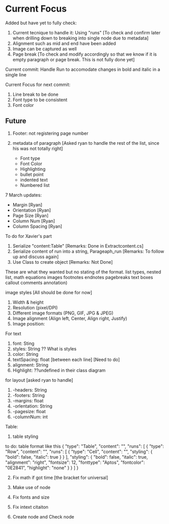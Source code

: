 # Current Focus

Added but have yet to fully check:

1. Current tecnique to handle it: Using "runs" [To check and confirm later when
   drilling down to breaking into single node due to metadata]
2. Alignment such as mid and end have been added
3. Image can be captured as well
4. Page break [To check and modify accordingly so that we know if it is empty
   paragraph or page break. This is not fully done yet]

Current commit: Handle Run to accomodate changes in bold and italic in a single
line

Current Focus for next commit:

1. Line break to be done
2. Font type to be consistent
3. Font color

## Future

1. Footer: not registering page number

2. metadata of paragraph [Asked ryan to handle the rest of the list, since his
   was not totally right]
   - Font type
   - Font Color
   - Highlighting
   - bullet point
   - indented text
   - Numbered list

7 March updates:

- Margin [Ryan]
- Orientation [Ryan]
- Page Size [Ryan]
- Column Num [Ryan]
- Column Spacing [Ryan]

To do for Xavier's part

1. Serialize "content:Table" [Remarks: Done in Extractcontent.cs]
2. Serialize content of run into a string, Parageaph_run [Remarks: To follow up
   and discuss again]
3. Use Class to create object [Remarks: Not Done]

These are what they wanted but no stating of the format. list types, nested
list, math equations images footnotes endnotes pagebreaks text boxes callout
comments annotation)

image styles [All should be done for now]

1. Width & height
2. Resolution (pixel/DPI)
3. Different image formats (PNG, GIF, JPG & JPEG)
4. Image alignment (Align left, Center, Align right, Justify)
5. Image position:

For text

1. font: Sting
2. styles: String ?? What is styles
3. color: String
4. textSpacing: float [between each line] [Need to do]
5. alignment: String
6. Highlight: ??undefined in their class diagram

for layout [asked ryan to handle]

1. -headers: String
2. -footers: String
3. -margins: float
4. -orlentation: String
5. -pagesize: float
6. -columnNum: int

Table:

1. table styling

to do: table format like this { "type": "Table", "content": "", "runs": [ {
"type": "Row", "content": "", "runs": [ { "type": "Cell", "content": "",
"styling": { "bold": false, "italic": true } } ], "styling": { "bold": false,
"italic": true, "alignment": "right", "fontsize": 12, "fonttype": "Aptos",
"fontcolor": "0E2841", "highlight": "none" } } ] }

2. Fix math if got time [the bracket for universal]

3. Make use of node
4. Fix fonts and size
5. Fix intext citaiton
6. Create node and Check node
